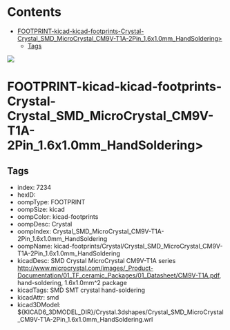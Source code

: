 



Contents
========

* [FOOTPRINT-kicad-kicad-footprints-Crystal-Crystal_SMD_MicroCrystal_CM9V-T1A-2Pin_1.6x1.0mm_HandSoldering>](#footprint-kicad-kicad-footprints-crystal-crystal_smd_microcrystal_cm9v-t1a-2pin_16x10mm_handsoldering)
	* [Tags](#tags)
  
![][im]
# FOOTPRINT-kicad-kicad-footprints-Crystal-Crystal_SMD_MicroCrystal_CM9V-T1A-2Pin_1.6x1.0mm_HandSoldering>

## Tags

- index: 7234
- hexID: 
- oompType: FOOTPRINT
- oompSize: kicad
- oompColor: kicad-footprints
- oompDesc: Crystal
- oompIndex: Crystal_SMD_MicroCrystal_CM9V-T1A-2Pin_1.6x1.0mm_HandSoldering
- oompName: kicad-footprints/Crystal/Crystal_SMD_MicroCrystal_CM9V-T1A-2Pin_1.6x1.0mm_HandSoldering
- kicadDesc: SMD Crystal MicroCrystal CM9V-T1A series http://www.microcrystal.com/images/_Product-Documentation/01_TF_ceramic_Packages/01_Datasheet/CM9V-T1A.pdf, hand-soldering, 1.6x1.0mm^2 package
- kicadTags: SMD SMT crystal hand-soldering
- kicadAttr: smd
- kicad3DModel: ${KICAD6_3DMODEL_DIR}/Crystal.3dshapes/Crystal_SMD_MicroCrystal_CM9V-T1A-2Pin_1.6x1.0mm_HandSoldering.wrl



[im]: image.png
